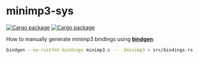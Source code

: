 # minimp3-sys

[![Cargo package](https://img.shields.io/crates/v/minimp3-sys.svg)](https://crates.io/crates/minimp3-sys)
[![Cargo package](https://img.shields.io/crates/d/minimp3-sys.svg)](https://crates.io/crates/minimp3-sys)

How to manually generate minimp3 bindings using [**bindgen**](https://crates.io/crates/bindgen):

```bash
bindgen --no-rustfmt-bindings minimp3.c -- -Iminimp3 > src/bindings.rs
```
